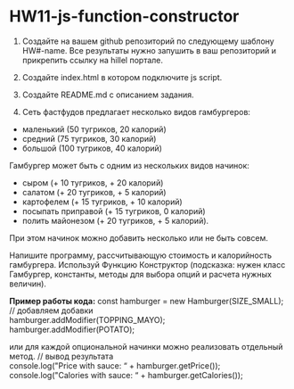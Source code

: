 # HW11-js-function-constructor

1. Создайте на вашем github репозиторий по следующему шаблону HW#-name. Все результаты нужно запушить в ваш репозиторий и прикрепить ссылку на hillel портале.

2. Создайте index.html в котором подключите js script.

3. Создайте README.md с описанием задания.

4. Сеть фастфудов предлагает несколько видов гамбургеров:

- маленький (50 тугриков, 20 калорий)
- средний (75 тугриков, 30 калорий)
- большой (100 тугриков, 40 калорий)

Гамбургер может быть с одним из нескольких видов начинок:

- сыром (+ 10 тугриков, + 20 калорий)
- салатом (+ 20 тугриков, + 5 калорий)
- картофелем (+ 15 тугриков, + 10 калорий)
- посыпать приправой (+ 15 тугриков, 0 калорий)
- полить майонезом (+ 20 тугриков, + 5 калорий).

При этом начинок можно добавить несколько или не быть совсем.

Напишите программу, рассчитывающую стоимость и калорийность гамбургера. Используй Функцию Конструктор (подсказка: нужен класс Гамбургер, константы, методы для выбора опций и расчета нужных величин).

**Пример работы кода:**
const hamburger = new Hamburger(SIZE_SMALL); \
// добавляем добавки \
hamburger.addModifier(TOPPING_MAYO); \
hamburger.addModifier(POTATO);

или для каждой опциональной начинки можно реализовать отдельный метод.
// вывод результата \
console.log("Price with sauce: “ + hamburger.getPrice()); \
console.log("Calories with sauce: “ + hamburger.getCalories());
